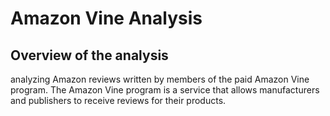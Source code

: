 # Amazon Vine Analysis
## Overview of the analysis
analyzing Amazon reviews written by members of the paid Amazon Vine program. The Amazon Vine program is a service that allows manufacturers and publishers to receive reviews for their products.
